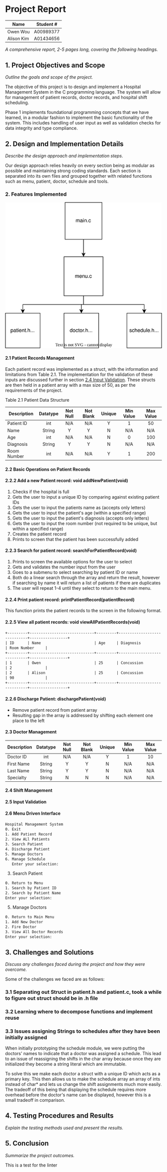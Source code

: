 # Project Report

| Name       | Student # |
|------------|-----------|
| Owen Wou   | A00989377 |
| Alison Kim | A01434656 |

*A comprehensive report, 2-5 pages long, covering the following headings.*

## 1. Project Objectives and Scope

*Outline the goals and scope of the project.*

The objective of this project is to design and implement a Hospital Management
System in the C programming language. The system will allow for management of patient
records, doctor records, and hospital shift scheduling.

Phase 1 implements foundational programming concepts that we have learned, in a
modular fashion to implement the basic functionality of the system. This includes
handling of user input as well as validation checks for data integrity and type
compliance.

## 2. Design and Implementation Details

*Describe the design approach and implementation steps*.

Our design approach relies heavily on every section being as modular as possible
and maintaining strong coding standards. Each section is separated into its 
own files and grouped together with related functions such as menu, patient, 
doctor, schedule and tools.

### 2. Features Implemented

![top_level_diagram.svg](top_level_diagram.svg)


#### 2.1 Patient Records Management

Each patient record was implemented as a struct, with the information and
limitations from Table 2.1. The implementation for the validation of these inputs are discussed further in section
[2.4 Input Validation](#24-input-validation).
These structs are then held in a patient array with a max size of 50, as per the
requirements of the project.

Table 2.1 Patient Data Structure

| Description | Datatype | Not Null | Not Blank | Unique | Min Value | Max Value |
|-------------|:--------:|:--------:|:---------:|:------:|:---------:|:---------:|
| Patient ID  |   int    |   N/A    |    N/A    |   Y    |     1     |    50     |
| Name        |  String  |    Y     |     Y     |   N    |    N/A    |    N/A    |
| Age         |   int    |   N/A    |    N/A    |   N    |     0     |    100    |
| Diagnosis   |  String  |    Y     |     Y     |   N    |    N/A    |    N/A    |
| Room Number |   int    |   N/A    |    N/A    |   Y    |     1     |    200    |

#### 2.2 Basic Operations on Patient Records

#### 2.2.2 Add a new Patient record: void addNewPatient(void)

1. Checks if the hospital is full
2. Gets the user to input a unique ID by comparing against existing patient IDs
3. Gets the user to input the patients name as (accepts only letters)
4. Gets the user to input the patient's age (within a specified range)
5. Gets the user to input the patient's diagnosis (accepts only letters)
6. Gets the user to input the room number (not required to be unique, but 
   within a specified range)
7. Creates the patient record
8. Prints to screen that the patient has been successfully added

#### 2.2.3 Search for patient record: searchForPatientRecord(void)

1. Prints to screen the available options for the user to select
2. Gets and validates the number input from the user
3. Goes to a submenu to select searching by patient ID or name
4. Both do a linear search through the array and return the result, however if 
   searching by name it will return a list of patients if there are duplicates
5. The user will repeat 1-4 until they select to return to the main menu.

#### 2.2.4 Print patient record: printPatientRecord(patientRecord)

This function prints the patient records to the screen in the following format.



#### 2.2.5 View all patient records: void viewAllPatientRecords(void)
```
+---------+-----------------------------+---------+-----------------------------+-----------------+
| ID      | Name                        | Age     | Diagnosis                   | Room Number     |
+---------+-----------------------------+---------+-----------------------------+-----------------+
| 1       | Owen                        | 25      | Concussion                  | 2               |
| 2       | Alison                      | 25      | Concussion                  | 90              |
+---------+-----------------------------+---------+-----------------------------+-----------------+
```

#### 2.2.6 Discharge Patient: dischargePatient(void)
- Remove patient record from patient array
- Resulting gap in the array is addressed by shifting each element one place to the left

#### 2.3 Doctor Management

| Description | Datatype | Not Null | Not Blank | Unique | Min Value | Max Value |
|-------------|:--------:|:--------:|:---------:|:------:|:---------:|:---------:|
| Doctor ID   |   int    |   N/A    |    N/A    |   Y    |     1     |    10     |
| First Name  |  String  |    Y     |     Y     |   N    |    N/A    |    N/A    |
| Last Name   |  String  |    Y     |     Y     |   N    |    N/A    |    N/A    |
| Specialty   |  String  |    N     |     N     |   N    |    N/A    |    N/A    |

#### 2.4 Shift Management

#### 2.5 Input Validation

#### 2.6 Menu Driven Interface

```
Hospital Management System
0. Exit
1. Add Patient Record
2. View ALl Patients
3. Search Patient
4. Discharge Patient
5. Manage Doctors
6. Manage Schedule
   Enter your selection:
```

3. Search Patient
```
0. Return to Menu
1. Search by Patient ID
2. Search by Patient Name
Enter your selection:
```

5. Manage Doctors
```
0. Return to Main Menu
1. Add New Doctor
2. Fire Doctor
3. View All Doctor Records
Enter your selection:
```

## 3. Challenges and Solutions

*Discuss any challenges faced during the project and how they were overcome.*

Some of the challenges we faced are as follows:

### 3.1 Separating out Struct in patient.h and patient.c, took a while to figure out struct should be in .h file

### 3.2 Learning where to decompose functions and implement reuse

### 3.3 Issues assigning Strings to schedules after they have been initially assigned

When initially prototyping the schedule module, we were putting the doctors' 
names to indicate that a doctor was assigned a schedule. This lead to an 
issue of reassigning the shifts in the char array because once they are 
initialized they become a string literal which are immutable.

To solve this we make each doctor a struct with a unique ID which acts as a 
primary key. This then allows us to make the schedule array an array of ints 
instead of char* and lets us change the shift assignments much more easily. 
The tradeoff of this being that displaying the schedule requires more 
overhead before the doctor's name can be displayed, however this is a small 
tradeoff in comparison.

## 4. Testing Procedures and Results

*Explain the testing methods used and present the results.*

## 5. Conclusion

*Summarize the project outcomes.*

This is a test for the linter
